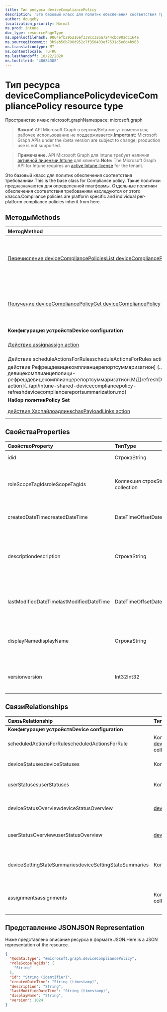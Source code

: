 ```yaml
---
title: Тип ресурса deviceCompliancePolicy
description: 'Это базовый класс для политик обеспечения соответствия требованиям. Такие политики предназначаются для определенной платформы. Отдельные политики обеспечения соответствия требованиям наследуются от этого класса. '
author: dougeby
localization_priority: Normal
ms.prod: intune
doc_type: resourcePageType
ms.openlocfilehash: 9864efb295216ef338cc326a7244cbd90adc164e
ms.sourcegitcommit: 3b9eb50b790d952c7f350433ef7531d5e6d4b963
ms.translationtype: MT
ms.contentlocale: ru-RU
ms.lasthandoff: 10/22/2020
ms.locfileid: "48684388"
---
```

# <a name="devicecompliancepolicy-resource-type"></a><span data-ttu-id="2c308-104">Тип ресурса deviceCompliancePolicy</span><span class="sxs-lookup"><span data-stu-id="2c308-104">deviceCompliancePolicy resource type</span></span>

<span data-ttu-id="2c308-105">Пространство имен: microsoft.graph</span><span class="sxs-lookup"><span data-stu-id="2c308-105">Namespace: microsoft.graph</span></span>

> <span data-ttu-id="2c308-106">**Важно!** API Microsoft Graph в версии/Beta могут изменяться; рабочее использование не поддерживается.</span><span class="sxs-lookup"><span data-stu-id="2c308-106">**Important:** Microsoft Graph APIs under the /beta version are subject to change; production use is not supported.</span></span>

> <span data-ttu-id="2c308-107">**Примечание.** API Microsoft Graph для Intune требует наличия [активной лицензии Intune](https://go.microsoft.com/fwlink/?linkid=839381) для клиента.</span><span class="sxs-lookup"><span data-stu-id="2c308-107">**Note:** The Microsoft Graph API for Intune requires an [active Intune license](https://go.microsoft.com/fwlink/?linkid=839381) for the tenant.</span></span>

<span data-ttu-id="2c308-108">Это базовый класс для политик обеспечения соответствия требованиям.</span><span class="sxs-lookup"><span data-stu-id="2c308-108">This is the base class for Compliance policy.</span></span> <span data-ttu-id="2c308-109">Такие политики предназначаются для определенной платформы. Отдельные политики обеспечения соответствия требованиям наследуются от этого класса.</span><span class="sxs-lookup"><span data-stu-id="2c308-109">Compliance policies are platform specific and individual per-platform compliance policies inherit from here.</span></span>

## <a name="methods"></a><span data-ttu-id="2c308-110">Методы</span><span class="sxs-lookup"><span data-stu-id="2c308-110">Methods</span></span>
|<span data-ttu-id="2c308-111">Метод</span><span class="sxs-lookup"><span data-stu-id="2c308-111">Method</span></span>|<span data-ttu-id="2c308-112">Возвращаемый тип</span><span class="sxs-lookup"><span data-stu-id="2c308-112">Return Type</span></span>|<span data-ttu-id="2c308-113">Описание</span><span class="sxs-lookup"><span data-stu-id="2c308-113">Description</span></span>|
|:---|:---|:---|
|[<span data-ttu-id="2c308-114">Перечисление deviceCompliancePolicies</span><span class="sxs-lookup"><span data-stu-id="2c308-114">List deviceCompliancePolicies</span></span>](../api/intune-shared-devicecompliancepolicy-list.md)|<span data-ttu-id="2c308-115">Коллекция [deviceCompliancePolicy](../resources/intune-shared-devicecompliancepolicy.md)</span><span class="sxs-lookup"><span data-stu-id="2c308-115">[deviceCompliancePolicy](../resources/intune-shared-devicecompliancepolicy.md) collection</span></span>|<span data-ttu-id="2c308-116">Список свойств и связей объектов [deviceCompliancePolicy](../resources/intune-shared-devicecompliancepolicy.md).</span><span class="sxs-lookup"><span data-stu-id="2c308-116">List properties and relationships of the [deviceCompliancePolicy](../resources/intune-shared-devicecompliancepolicy.md) objects.</span></span>|
|[<span data-ttu-id="2c308-117">Получение deviceCompliancePolicy</span><span class="sxs-lookup"><span data-stu-id="2c308-117">Get deviceCompliancePolicy</span></span>](../api/intune-shared-devicecompliancepolicy-get.md)|[<span data-ttu-id="2c308-118">deviceCompliancePolicy</span><span class="sxs-lookup"><span data-stu-id="2c308-118">deviceCompliancePolicy</span></span>](../resources/intune-shared-devicecompliancepolicy.md)|<span data-ttu-id="2c308-119">Считывание свойств и связей объекта [deviceCompliancePolicy](../resources/intune-shared-devicecompliancepolicy.md).</span><span class="sxs-lookup"><span data-stu-id="2c308-119">Read properties and relationships of the [deviceCompliancePolicy](../resources/intune-shared-devicecompliancepolicy.md) object.</span></span>|
|<span data-ttu-id="2c308-120">**Конфигурация устройств**</span><span class="sxs-lookup"><span data-stu-id="2c308-120">**Device configuration**</span></span>|
|[<span data-ttu-id="2c308-121">Действие assign</span><span class="sxs-lookup"><span data-stu-id="2c308-121">assign action</span></span>](../api/intune-shared-devicecompliancepolicy-assign.md)|<span data-ttu-id="2c308-122">Коллекция [deviceCompliancePolicyAssignment](../resources/intune-deviceconfig-devicecompliancepolicyassignment.md)</span><span class="sxs-lookup"><span data-stu-id="2c308-122">[deviceCompliancePolicyAssignment](../resources/intune-deviceconfig-devicecompliancepolicyassignment.md) collection</span></span>|<span data-ttu-id="2c308-123">Н/Д</span><span class="sxs-lookup"><span data-stu-id="2c308-123">Not yet documented</span></span>|
|<span data-ttu-id="2c308-124">Действие scheduleActionsForRules</span><span class="sxs-lookup"><span data-stu-id="2c308-124">scheduleActionsForRules action</span></span>|<span data-ttu-id="2c308-125">Нет</span><span class="sxs-lookup"><span data-stu-id="2c308-125">None</span></span>|<span data-ttu-id="2c308-126">Н/Д</span><span class="sxs-lookup"><span data-stu-id="2c308-126">Not yet documented</span></span>|
|<span data-ttu-id="2c308-127">действие Рефрешдевицекомплианцерепортсуммаризатион] (.. /АПИ/интуне-Шаред-девицекомплианцеполици-рефрешдевицекомплианцерепортсуммаризатион.МД)</span><span class="sxs-lookup"><span data-stu-id="2c308-127">refreshDeviceComplianceReportSummarization action](../api/intune-shared-devicecompliancepolicy-refreshdevicecompliancereportsummarization.md)</span></span>|<span data-ttu-id="2c308-128">Нет</span><span class="sxs-lookup"><span data-stu-id="2c308-128">None</span></span>|<span data-ttu-id="2c308-129">Н/Д</span><span class="sxs-lookup"><span data-stu-id="2c308-129">Not yet documented</span></span>|
|<span data-ttu-id="2c308-130">**Набор политик**</span><span class="sxs-lookup"><span data-stu-id="2c308-130">**Policy Set**</span></span>|
|[<span data-ttu-id="2c308-131">действие Хаспайлоадлинкс</span><span class="sxs-lookup"><span data-stu-id="2c308-131">hasPayloadLinks action</span></span>](../api/intune-shared-devicecompliancepolicy-haspayloadlinks.md)|<span data-ttu-id="2c308-132">Коллекция [хаспайлоадлинкресултитем](../resources/intune-policyset-haspayloadlinkresultitem.md)</span><span class="sxs-lookup"><span data-stu-id="2c308-132">[hasPayloadLinkResultItem](../resources/intune-policyset-haspayloadlinkresultitem.md) collection</span></span>|<span data-ttu-id="2c308-133">Н/Д</span><span class="sxs-lookup"><span data-stu-id="2c308-133">Not yet documented</span></span>|

## <a name="properties"></a><span data-ttu-id="2c308-134">Свойства</span><span class="sxs-lookup"><span data-stu-id="2c308-134">Properties</span></span>
|<span data-ttu-id="2c308-135">Свойство</span><span class="sxs-lookup"><span data-stu-id="2c308-135">Property</span></span>|<span data-ttu-id="2c308-136">Тип</span><span class="sxs-lookup"><span data-stu-id="2c308-136">Type</span></span>|<span data-ttu-id="2c308-137">Описание</span><span class="sxs-lookup"><span data-stu-id="2c308-137">Description</span></span>|
|:---|:---|:---|
|<span data-ttu-id="2c308-138">id</span><span class="sxs-lookup"><span data-stu-id="2c308-138">id</span></span>|<span data-ttu-id="2c308-139">Строка</span><span class="sxs-lookup"><span data-stu-id="2c308-139">String</span></span>|<span data-ttu-id="2c308-140">Ключ объекта.</span><span class="sxs-lookup"><span data-stu-id="2c308-140">Key of the entity.</span></span>|
|<span data-ttu-id="2c308-141">roleScopeTagIds</span><span class="sxs-lookup"><span data-stu-id="2c308-141">roleScopeTagIds</span></span>|<span data-ttu-id="2c308-142">Коллекция строк</span><span class="sxs-lookup"><span data-stu-id="2c308-142">String collection</span></span>|<span data-ttu-id="2c308-143">Список тегов областей для этого экземпляра сущности.</span><span class="sxs-lookup"><span data-stu-id="2c308-143">List of Scope Tags for this Entity instance.</span></span>|
|<span data-ttu-id="2c308-144">createdDateTime</span><span class="sxs-lookup"><span data-stu-id="2c308-144">createdDateTime</span></span>|<span data-ttu-id="2c308-145">DateTimeOffset</span><span class="sxs-lookup"><span data-stu-id="2c308-145">DateTimeOffset</span></span>|<span data-ttu-id="2c308-146">Дата и время создания объекта.</span><span class="sxs-lookup"><span data-stu-id="2c308-146">DateTime the object was created.</span></span>|
|<span data-ttu-id="2c308-147">description</span><span class="sxs-lookup"><span data-stu-id="2c308-147">description</span></span>|<span data-ttu-id="2c308-148">Строка</span><span class="sxs-lookup"><span data-stu-id="2c308-148">String</span></span>|<span data-ttu-id="2c308-149">Указанное администратором описание конфигурации устройства.</span><span class="sxs-lookup"><span data-stu-id="2c308-149">Admin provided description of the Device Configuration.</span></span>|
|<span data-ttu-id="2c308-150">lastModifiedDateTime</span><span class="sxs-lookup"><span data-stu-id="2c308-150">lastModifiedDateTime</span></span>|<span data-ttu-id="2c308-151">DateTimeOffset</span><span class="sxs-lookup"><span data-stu-id="2c308-151">DateTimeOffset</span></span>|<span data-ttu-id="2c308-152">Дата и время последнего изменения объекта.</span><span class="sxs-lookup"><span data-stu-id="2c308-152">DateTime the object was last modified.</span></span>|
|<span data-ttu-id="2c308-153">displayName</span><span class="sxs-lookup"><span data-stu-id="2c308-153">displayName</span></span>|<span data-ttu-id="2c308-154">Строка</span><span class="sxs-lookup"><span data-stu-id="2c308-154">String</span></span>|<span data-ttu-id="2c308-155">Указанное администратором имя конфигурации устройства.</span><span class="sxs-lookup"><span data-stu-id="2c308-155">Admin provided name of the device configuration.</span></span>|
|<span data-ttu-id="2c308-156">version</span><span class="sxs-lookup"><span data-stu-id="2c308-156">version</span></span>|<span data-ttu-id="2c308-157">Int32</span><span class="sxs-lookup"><span data-stu-id="2c308-157">Int32</span></span>|<span data-ttu-id="2c308-158">Версия конфигурации устройства.</span><span class="sxs-lookup"><span data-stu-id="2c308-158">Version of the device configuration.</span></span>|

## <a name="relationships"></a><span data-ttu-id="2c308-159">Связи</span><span class="sxs-lookup"><span data-stu-id="2c308-159">Relationships</span></span>
|<span data-ttu-id="2c308-160">Связь</span><span class="sxs-lookup"><span data-stu-id="2c308-160">Relationship</span></span>|<span data-ttu-id="2c308-161">Тип</span><span class="sxs-lookup"><span data-stu-id="2c308-161">Type</span></span>|<span data-ttu-id="2c308-162">Описание</span><span class="sxs-lookup"><span data-stu-id="2c308-162">Description</span></span>|
|:---|:---|:---|
|<span data-ttu-id="2c308-163">**Конфигурация устройств**</span><span class="sxs-lookup"><span data-stu-id="2c308-163">**Device configuration**</span></span>|
|<span data-ttu-id="2c308-164">scheduledActionsForRule</span><span class="sxs-lookup"><span data-stu-id="2c308-164">scheduledActionsForRule</span></span>|<span data-ttu-id="2c308-165">Коллекция [deviceComplianceScheduledActionForRule](../resources/intune-deviceconfig-devicecompliancescheduledactionforrule.md)</span><span class="sxs-lookup"><span data-stu-id="2c308-165">[deviceComplianceScheduledActionForRule](../resources/intune-deviceconfig-devicecompliancescheduledactionforrule.md) collection</span></span>|<span data-ttu-id="2c308-166">Список запланированных действий для этого правила.</span><span class="sxs-lookup"><span data-stu-id="2c308-166">The list of scheduled action for this rule</span></span>|
|<span data-ttu-id="2c308-167">deviceStatuses</span><span class="sxs-lookup"><span data-stu-id="2c308-167">deviceStatuses</span></span>|<span data-ttu-id="2c308-168">Коллекция [deviceComplianceDeviceStatus](../resources/intune-deviceconfig-devicecompliancedevicestatus.md)</span><span class="sxs-lookup"><span data-stu-id="2c308-168">[deviceComplianceDeviceStatus](../resources/intune-deviceconfig-devicecompliancedevicestatus.md) collection</span></span>|<span data-ttu-id="2c308-169">Список DeviceComplianceDeviceStatus.</span><span class="sxs-lookup"><span data-stu-id="2c308-169">List of DeviceComplianceDeviceStatus.</span></span>|
|<span data-ttu-id="2c308-170">userStatuses</span><span class="sxs-lookup"><span data-stu-id="2c308-170">userStatuses</span></span>|<span data-ttu-id="2c308-171">Коллекция [deviceComplianceUserStatus](../resources/intune-deviceconfig-devicecomplianceuserstatus.md)</span><span class="sxs-lookup"><span data-stu-id="2c308-171">[deviceComplianceUserStatus](../resources/intune-deviceconfig-devicecomplianceuserstatus.md) collection</span></span>|<span data-ttu-id="2c308-172">Список DeviceComplianceUserStatus.</span><span class="sxs-lookup"><span data-stu-id="2c308-172">List of DeviceComplianceUserStatus.</span></span>|
|<span data-ttu-id="2c308-173">deviceStatusOverview</span><span class="sxs-lookup"><span data-stu-id="2c308-173">deviceStatusOverview</span></span>|[<span data-ttu-id="2c308-174">deviceComplianceDeviceOverview</span><span class="sxs-lookup"><span data-stu-id="2c308-174">deviceComplianceDeviceOverview</span></span>](../resources/intune-deviceconfig-devicecompliancedeviceoverview.md)|<span data-ttu-id="2c308-175">Обзор состояния соответствия требованиям устройств.</span><span class="sxs-lookup"><span data-stu-id="2c308-175">Device compliance devices status overview</span></span>|
|<span data-ttu-id="2c308-176">userStatusOverview</span><span class="sxs-lookup"><span data-stu-id="2c308-176">userStatusOverview</span></span>|[<span data-ttu-id="2c308-177">deviceComplianceUserOverview</span><span class="sxs-lookup"><span data-stu-id="2c308-177">deviceComplianceUserOverview</span></span>](../resources/intune-deviceconfig-devicecomplianceuseroverview.md)|<span data-ttu-id="2c308-178">Обзор состояния соответствия требованиям устройств для пользователей.</span><span class="sxs-lookup"><span data-stu-id="2c308-178">Device compliance users status overview</span></span>|
|<span data-ttu-id="2c308-179">deviceSettingStateSummaries</span><span class="sxs-lookup"><span data-stu-id="2c308-179">deviceSettingStateSummaries</span></span>|<span data-ttu-id="2c308-180">Коллекция [settingStateDeviceSummary](../resources/intune-deviceconfig-settingstatedevicesummary.md)</span><span class="sxs-lookup"><span data-stu-id="2c308-180">[settingStateDeviceSummary](../resources/intune-deviceconfig-settingstatedevicesummary.md) collection</span></span>|<span data-ttu-id="2c308-181">Сводка по состоянию параметров обеспечения соответствия требованиям для устройств.</span><span class="sxs-lookup"><span data-stu-id="2c308-181">Compliance Setting State Device Summary</span></span>|
|<span data-ttu-id="2c308-182">assignments</span><span class="sxs-lookup"><span data-stu-id="2c308-182">assignments</span></span>|<span data-ttu-id="2c308-183">Коллекция [deviceCompliancePolicyAssignment](../resources/intune-deviceconfig-devicecompliancepolicyassignment.md)</span><span class="sxs-lookup"><span data-stu-id="2c308-183">[deviceCompliancePolicyAssignment](../resources/intune-deviceconfig-devicecompliancepolicyassignment.md) collection</span></span>|<span data-ttu-id="2c308-184">Коллекция назначений для этой политики обеспечения соответствия требованиям.</span><span class="sxs-lookup"><span data-stu-id="2c308-184">The collection of assignments for this compliance policy.</span></span>|

## <a name="json-representation"></a><span data-ttu-id="2c308-185">Представление JSON</span><span class="sxs-lookup"><span data-stu-id="2c308-185">JSON Representation</span></span>
<span data-ttu-id="2c308-186">Ниже представлено описание ресурса в формате JSON.</span><span class="sxs-lookup"><span data-stu-id="2c308-186">Here is a JSON representation of the resource.</span></span>
<!-- {
  "blockType": "resource",
  "keyProperty": "id",
  "@odata.type": "microsoft.graph.deviceCompliancePolicy"
}
-->
``` json
{
  "@odata.type": "#microsoft.graph.deviceCompliancePolicy",
  "roleScopeTagIds": [
    "String"
  ],
  "id": "String (identifier)",
  "createdDateTime": "String (timestamp)",
  "description": "String",
  "lastModifiedDateTime": "String (timestamp)",
  "displayName": "String",
  "version": 1024
}
```





